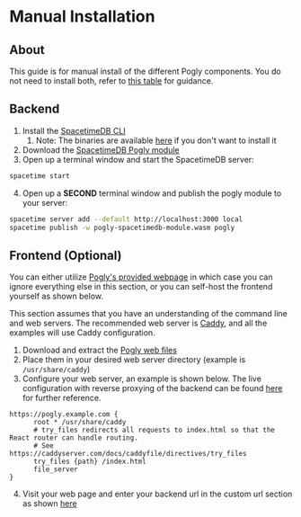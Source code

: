 # Manual Installation
## About
This guide is for manual install of the different Pogly components. You do not need to install both, refer to [this table](/index.md#installation) for guidance.

## Backend
1. Install the [SpacetimeDB CLI](https://spacetimedb.com/install)
    1. Note: The binaries are available [here](https://github.com/clockworklabs/SpacetimeDB/releases/latest) if you don't want to install it
2. Download
   the [SpacetimeDB Pogly module](https://github.com/PoglyApp/pogly-standalone/releases/latest/download/pogly-spacetimedb-module.wasm)
3. Open up a terminal window and start the SpacetimeDB server:

```bash
spacetime start
```

4. Open up a **SECOND** terminal window and publish the pogly module to your server:

```bash
spacetime server add --default http://localhost:3000 local
spacetime publish -w pogly-spacetimedb-module.wasm pogly
```

## Frontend (Optional)
You can either utilize [Pogly's provided webpage](https://standalone.pogly.gg/) in which case you can ignore everything else in this section, or you can self-host the frontend yourself as shown below.

This section assumes that you have an understanding of the command line and web servers. The recommended web server is [Caddy](https://caddyserver.com/), and all the examples will use Caddy configuration.

1. Download and extract the [Pogly web files](https://github.com/PoglyApp/pogly-standalone/releases/latest/download/pogly-web.tar.gz)
2. Place them in your desired web server directory (example is `/usr/share/caddy`)
3. Configure your web server, an example is shown below. The live configuration with reverse proxying of the backend can be found [here](https://github.com/Noxal/pogly-standalone/blob/main/docker/Caddyfile) for further reference.

```caddyfile
https://pogly.example.com {
      root * /usr/share/caddy
      # try_files redirects all requests to index.html so that the React router can handle routing.
      # See https://caddyserver.com/docs/caddyfile/directives/try_files
      try_files {path} /index.html
      file_server
}
```

4. Visit your web page and enter your backend url in the custom url section as shown [here](/install/docker.md#usage)